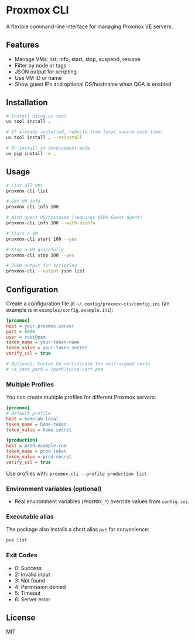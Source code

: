 # Proxmox CLI

A flexible command-line interface for managing Proxmox VE servers.

## Features

- Manage VMs: list, info, start, stop, suspend, resume
- Filter by node or tags
- JSON output for scripting
- Use VM ID or name
- Show guest IPs and optional OS/hostname when QGA is enabled

## Installation

```bash
# Install using uv tool
uv tool install .

# If already installed, rebuild from local source each time:
uv tool install . --reinstall

# Or install in development mode
uv pip install -e .
```

## Usage

```bash
# List all VMs
proxmox-cli list

# Get VM info
proxmox-cli info 100

# With guest OS/hostname (requires QEMU Guest Agent)
proxmox-cli info 100 --with-osinfo

# Start a VM
proxmox-cli start 100 --yes

# Stop a VM gracefully
proxmox-cli stop 100 --yes

# JSON output for scripting
proxmox-cli --output json list
```

## Configuration

Create a configuration file at `~/.config/proxmox-cli/config.ini` (an example is in `examples/config.example.ini`):

```ini
[proxmox]
host = your.proxmox.server
port = 8006
user = root@pam
token_name = your-token-name
token_value = your-token-secret
verify_ssl = true

# Optional: Custom CA certificate for self-signed certs
# ca_cert_path = /path/to/ca-cert.pem
```

### Multiple Profiles

You can create multiple profiles for different Proxmox servers:

```ini
[proxmox]
# Default profile
host = homelab.local
token_name = home-token
token_value = home-secret

[production]
host = prod.example.com
token_name = prod-token
token_value = prod-secret
verify_ssl = true
```

Use profiles with: `proxmox-cli --profile production list`

### Environment variables (optional)

- Real environment variables (`PROXMOX_*`) override values from `config.ini`.

### Executable alias

The package also installs a short alias `pve` for convenience:

```bash
pve list
```

### Exit Codes

- 0: Success
- 2: Invalid input
- 3: Not found
- 4: Permission denied
- 5: Timeout
- 6: Server error

## License

MIT
